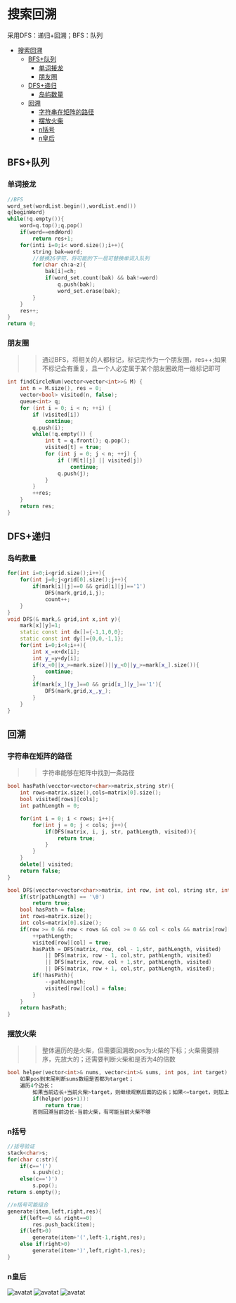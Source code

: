 <a id="markdown-搜索回溯" name="搜索回溯"></a>
# 搜索回溯
采用DFS：递归+回溯；BFS：队列

<!-- TOC -->

- [搜索回溯](#搜索回溯)
    - [BFS+队列](#bfs队列)
        - [单词接龙](#单词接龙)
        - [朋友圈](#朋友圈)
    - [DFS+递归](#dfs递归)
        - [岛屿数量](#岛屿数量)
    - [回溯](#回溯)
        - [字符串在矩阵的路径](#字符串在矩阵的路径)
        - [摆放火柴](#摆放火柴)
        - [n括号](#n括号)
        - [n皇后](#n皇后)

<!-- /TOC -->
<a id="markdown-bfs队列" name="bfs队列"></a>
## BFS+队列
<a id="markdown-单词接龙" name="单词接龙"></a>
### 单词接龙
```cpp
//BFS
word_set(wordList.begin(),wordList.end())
q{beginWord}
while(!q.empty()){
    word=q.top();q.pop()
    if(word==endWord)
        return res+1;
    for(inti i=0;i< word.size();i++){
        string bak=word;
        //替换26字符，将可能的下一层可替换单词入队列
        for(char ch:a~z){
            bak[i]=ch;
            if(word_set.count(bak) && bak!=word)
                q.push(bak);
                word_set.erase(bak);
        }
    }
    res++;
}
return 0;
```

<a id="markdown-朋友圈" name="朋友圈"></a>
### 朋友圈
>>通过BFS，将相关的人都标记，标记完作为一个朋友圈，res++;如果不标记会有重复，且一个人必定属于某个朋友圈故用一维标记即可
```cpp
int findCircleNum(vector<vector<int>>& M) {
    int n = M.size(), res = 0;
    vector<bool> visited(n, false);
    queue<int> q;
    for (int i = 0; i < n; ++i) {
        if (visited[i])
            continue;
        q.push(i);
        while(!q.empty()) {
            int t = q.front(); q.pop();
            visited[t] = true;
            for (int j = 0; j < n; ++j) {
                if (!M[t][j] || visited[j])
                    continue;
                q.push(j);
            }
        }
        ++res;
    }
    return res;
}
```

<a id="markdown-dfs递归" name="dfs递归"></a>
## DFS+递归
<a id="markdown-岛屿数量" name="岛屿数量"></a>
### 岛屿数量
```cpp
for(int i=0;i<grid.size();i++){
    for(int j=0;j<grid[0].size();j++){
        if(mark[i][j]==0 && grid[i][j]=='1')
            DFS(mark,grid,i,j);
            count++;
    }
}
void DFS(& mark,& grid,int x,int y){
    mark[x][y]=1;
    static const int dx[]={-1,1,0,0};
    static const int dy[]={0,0,-1,1};
    for(int i=0;i<4;i++){
        int x_=x+dx[i];
        int y_=y+dy[i];
        if(x_<0||x_>=mark.size()||y_<0||y_>=mark[x_].size()){
            continue;
        }
        if(mark[x_][y_]==0 && grid[x_][y_]=='1'){
            DFS(mark,grid,x_,y_);
        }
    }
}
```

<a id="markdown-回溯" name="回溯"></a>
## 回溯

<a id="markdown-字符串在矩阵的路径" name="字符串在矩阵的路径"></a>
### 字符串在矩阵的路径
>>字符串能够在矩阵中找到一条路径

```cpp
bool hasPath(vecctor<vector<char>>matrix,string str){
    int rows=matrix.size(),cols=matrix[0].size();
    bool visited[rows][cols];
    int pathLength = 0;

    for(int i = 0; i < rows; i++){
        for(int j = 0; j < cols; j++){
            if(DFS(matrix, i, j, str, pathLength, visited)){
                return true;
            }
        }
    }
    delete[] visited;
    return false;
}

bool DFS(vecctor<vector<char>>matrix, int row, int col, string str, int& pathLength, bool visited[][]){
    if(str[pathLength] == '\0')
        return true;
    bool hasPath = false;
    int rows=matrix.size();
    int cols=matrix[0].size();
    if(row >= 0 && row < rows && col >= 0 && col < cols && matrix[row][col] == str[pathLength] && !visited[row][col]{
        ++pathLength;
        visited[row][col] = true;
        hasPath = DFS(matrix, row, col - 1,str, pathLength, visited)
            || DFS(matrix, row - 1, col,str, pathLength, visited)
            || DFS(matrix, row, col + 1,str, pathLength, visited)
            || DFS(matrix, row + 1, col,str, pathLength, visited);
        if(!hasPath){
            --pathLength;
            visited[row][col] = false;
        }
    }
    return hasPath;
}
```


<a id="markdown-摆放火柴" name="摆放火柴"></a>
### 摆放火柴
>>整体遍历的是火柴，但需要回溯故pos为火柴的下标；火柴需要排序，先放大的；还需要判断火柴和是否为4的倍数

```cpp
bool helper(vector<int>& nums, vector<int>& sums, int pos, int target)
    如果pos到末尾判断sums数组是否都为target；
    遍历4个边长：
        如果当前边长+当前火柴>target，则继续观察后面的边长；如果<=target，则加上当前火柴；去遍历下一个火柴；
        if(helper(pos+1)):
            return true;
        否则回溯当前边长-当前火柴，有可能当前火柴不够
```

<a id="markdown-n括号" name="n括号"></a>
### n括号

```cpp
//括号验证
stack<char>s;
for(char c:str){
    if(c=='(')
        s.push(c);
    else(c==')')
        s.pop();
return s.empty();
```
```cpp
//n括号可能组合
generate(item,left,right,res){
    if(left==0 && right==0)
        res.push_back(item);
    if(left>0)
        generate(item+'(',left-1,right,res);
    else if(right>0)
        generate(item+')',left,right-1,res);
}

```

<a id="markdown-n皇后" name="n皇后"></a>
### n皇后
![avatat](img/nq1.png)
![avatat](img/nq2.png)
![avatat](img/nq3.png)